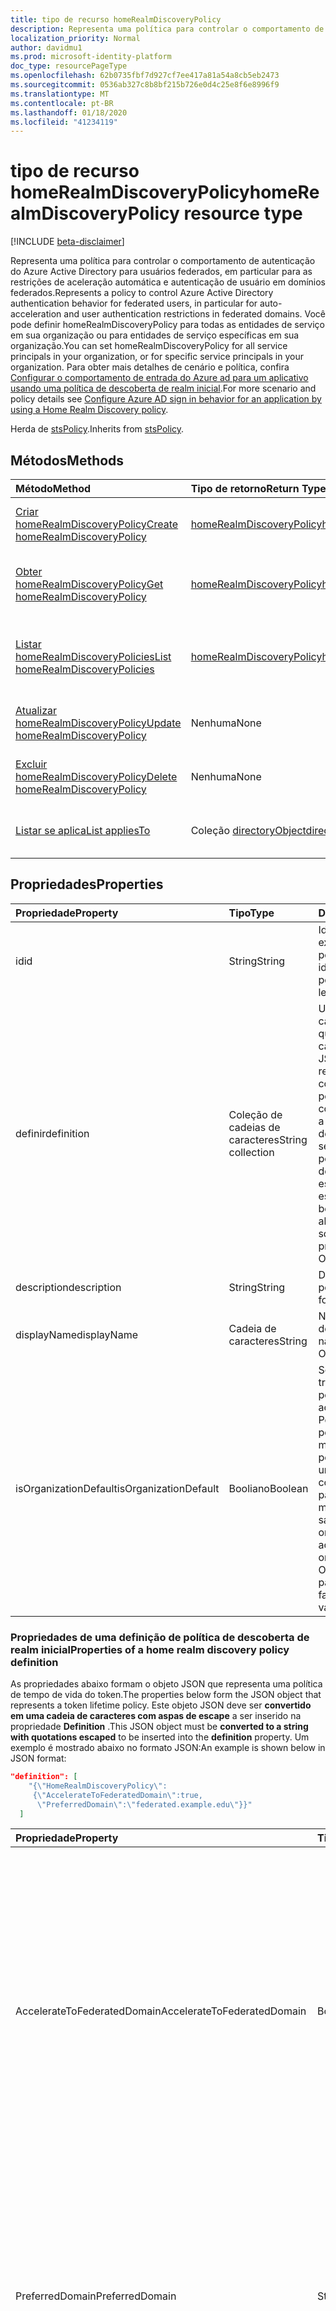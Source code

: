 ```yaml
---
title: tipo de recurso homeRealmDiscoveryPolicy
description: Representa uma política para controlar o comportamento de autenticação do Azure Active Directory para usuários federados.
localization_priority: Normal
author: davidmu1
ms.prod: microsoft-identity-platform
doc_type: resourcePageType
ms.openlocfilehash: 62b0735fbf7d927cf7ee417a81a54a8cb5eb2473
ms.sourcegitcommit: 0536ab327c8b8bf215b726e0d4c25e8f6e8996f9
ms.translationtype: MT
ms.contentlocale: pt-BR
ms.lasthandoff: 01/18/2020
ms.locfileid: "41234119"
---
```

# <a name="homerealmdiscoverypolicy-resource-type"></a><span data-ttu-id="b6f01-103">tipo de recurso homeRealmDiscoveryPolicy</span><span class="sxs-lookup"><span data-stu-id="b6f01-103">homeRealmDiscoveryPolicy resource type</span></span>

[!INCLUDE [beta-disclaimer](../../includes/beta-disclaimer.md)]

<span data-ttu-id="b6f01-104">Representa uma política para controlar o comportamento de autenticação do Azure Active Directory para usuários federados, em particular para as restrições de aceleração automática e autenticação de usuário em domínios federados.</span><span class="sxs-lookup"><span data-stu-id="b6f01-104">Represents a policy to control Azure Active Directory authentication behavior for federated users, in particular for auto-acceleration and user authentication restrictions in federated domains.</span></span> <span data-ttu-id="b6f01-105">Você pode definir homeRealmDiscoveryPolicy para todas as entidades de serviço em sua organização ou para entidades de serviço específicas em sua organização.</span><span class="sxs-lookup"><span data-stu-id="b6f01-105">You can set homeRealmDiscoveryPolicy for all service principals in your organization, or for specific service principals in your organization.</span></span>  <span data-ttu-id="b6f01-106">Para obter mais detalhes de cenário e política, confira [Configurar o comportamento de entrada do Azure ad para um aplicativo usando uma política de descoberta de realm inicial](https://docs.microsoft.com/azure/active-directory/manage-apps/configure-authentication-for-federated-users-portal).</span><span class="sxs-lookup"><span data-stu-id="b6f01-106">For more scenario and policy details see [Configure Azure AD sign in behavior for an application by using a Home Realm Discovery policy](https://docs.microsoft.com/azure/active-directory/manage-apps/configure-authentication-for-federated-users-portal).</span></span>

<span data-ttu-id="b6f01-107">Herda de [stsPolicy](stsPolicy.md).</span><span class="sxs-lookup"><span data-stu-id="b6f01-107">Inherits from [stsPolicy](stsPolicy.md).</span></span>

## <a name="methods"></a><span data-ttu-id="b6f01-108">Métodos</span><span class="sxs-lookup"><span data-stu-id="b6f01-108">Methods</span></span>

| <span data-ttu-id="b6f01-109">Método</span><span class="sxs-lookup"><span data-stu-id="b6f01-109">Method</span></span>       | <span data-ttu-id="b6f01-110">Tipo de retorno</span><span class="sxs-lookup"><span data-stu-id="b6f01-110">Return Type</span></span> | <span data-ttu-id="b6f01-111">Descrição</span><span class="sxs-lookup"><span data-stu-id="b6f01-111">Description</span></span> |
|:-------------|:------------|:------------|
| [<span data-ttu-id="b6f01-112">Criar homeRealmDiscoveryPolicy</span><span class="sxs-lookup"><span data-stu-id="b6f01-112">Create homeRealmDiscoveryPolicy</span></span>](../api/homerealmdiscoverypolicy-post-homerealmdiscoverypolicies.md) | [<span data-ttu-id="b6f01-113">homeRealmDiscoveryPolicy</span><span class="sxs-lookup"><span data-stu-id="b6f01-113">homeRealmDiscoveryPolicy</span></span>](homerealmdiscoverypolicy.md) | <span data-ttu-id="b6f01-114">Criar um objeto homeRealmDiscoveryPolicy.</span><span class="sxs-lookup"><span data-stu-id="b6f01-114">Create a homeRealmDiscoveryPolicy object.</span></span> |
| [<span data-ttu-id="b6f01-115">Obter homeRealmDiscoveryPolicy</span><span class="sxs-lookup"><span data-stu-id="b6f01-115">Get homeRealmDiscoveryPolicy</span></span>](../api/homerealmdiscoverypolicy-get.md) | [<span data-ttu-id="b6f01-116">homeRealmDiscoveryPolicy</span><span class="sxs-lookup"><span data-stu-id="b6f01-116">homeRealmDiscoveryPolicy</span></span>](homerealmdiscoverypolicy.md) | <span data-ttu-id="b6f01-117">Ler propriedades e relações de um objeto homeRealmDiscoveryPolicy.</span><span class="sxs-lookup"><span data-stu-id="b6f01-117">Read properties and relationships of a homeRealmDiscoveryPolicy object.</span></span> |
| [<span data-ttu-id="b6f01-118">Listar homeRealmDiscoveryPolicies</span><span class="sxs-lookup"><span data-stu-id="b6f01-118">List homeRealmDiscoveryPolicies</span></span>](../api/homerealmdiscoverypolicy-list.md) | [<span data-ttu-id="b6f01-119">homeRealmDiscoveryPolicy</span><span class="sxs-lookup"><span data-stu-id="b6f01-119">homeRealmDiscoveryPolicy</span></span>](homerealmdiscoverypolicy.md) | <span data-ttu-id="b6f01-120">Ler propriedades e relações de objetos homeRealmDiscoveryPolicies.</span><span class="sxs-lookup"><span data-stu-id="b6f01-120">Read properties and relationships of homeRealmDiscoveryPolicies objects.</span></span> |
| [<span data-ttu-id="b6f01-121">Atualizar homeRealmDiscoveryPolicy</span><span class="sxs-lookup"><span data-stu-id="b6f01-121">Update homeRealmDiscoveryPolicy</span></span>](../api/homerealmdiscoverypolicy-update.md) | <span data-ttu-id="b6f01-122">Nenhuma</span><span class="sxs-lookup"><span data-stu-id="b6f01-122">None</span></span> | <span data-ttu-id="b6f01-123">Atualizar um objeto homeRealmDiscoveryPolicy.</span><span class="sxs-lookup"><span data-stu-id="b6f01-123">Update a homeRealmDiscoveryPolicy object.</span></span> |
| [<span data-ttu-id="b6f01-124">Excluir homeRealmDiscoveryPolicy</span><span class="sxs-lookup"><span data-stu-id="b6f01-124">Delete homeRealmDiscoveryPolicy</span></span>](../api/homerealmdiscoverypolicy-delete.md) | <span data-ttu-id="b6f01-125">Nenhuma</span><span class="sxs-lookup"><span data-stu-id="b6f01-125">None</span></span> | <span data-ttu-id="b6f01-126">Excluir um objeto homeRealmDiscoveryPolicy.</span><span class="sxs-lookup"><span data-stu-id="b6f01-126">Delete a homeRealmDiscoveryPolicy object.</span></span> |
| [<span data-ttu-id="b6f01-127">Listar se aplica</span><span class="sxs-lookup"><span data-stu-id="b6f01-127">List appliesTo</span></span>](../api/homerealmdiscoverypolicy-list-appliesto.md) | <span data-ttu-id="b6f01-128">Coleção [directoryObject](directoryobject.md)</span><span class="sxs-lookup"><span data-stu-id="b6f01-128">[directoryObject](directoryobject.md) collection</span></span> | <span data-ttu-id="b6f01-129">Obtenha a lista de directoryObjects à qual essa política foi aplicada.</span><span class="sxs-lookup"><span data-stu-id="b6f01-129">Get the list of directoryObjects that this policy has been applied to.</span></span> |

## <a name="properties"></a><span data-ttu-id="b6f01-130">Propriedades</span><span class="sxs-lookup"><span data-stu-id="b6f01-130">Properties</span></span>

| <span data-ttu-id="b6f01-131">Propriedade</span><span class="sxs-lookup"><span data-stu-id="b6f01-131">Property</span></span>     | <span data-ttu-id="b6f01-132">Tipo</span><span class="sxs-lookup"><span data-stu-id="b6f01-132">Type</span></span>        | <span data-ttu-id="b6f01-133">Descrição</span><span class="sxs-lookup"><span data-stu-id="b6f01-133">Description</span></span> |
|:-------------|:------------|:------------|
|<span data-ttu-id="b6f01-134">id</span><span class="sxs-lookup"><span data-stu-id="b6f01-134">id</span></span>|<span data-ttu-id="b6f01-135">String</span><span class="sxs-lookup"><span data-stu-id="b6f01-135">String</span></span>| <span data-ttu-id="b6f01-136">Identificador exclusivo da política.</span><span class="sxs-lookup"><span data-stu-id="b6f01-136">Unique identifier for this policy.</span></span> <span data-ttu-id="b6f01-137">Somente leitura.</span><span class="sxs-lookup"><span data-stu-id="b6f01-137">Read-only.</span></span>|
|<span data-ttu-id="b6f01-138">definir</span><span class="sxs-lookup"><span data-stu-id="b6f01-138">definition</span></span>|<span data-ttu-id="b6f01-139">Coleção de cadeias de caracteres</span><span class="sxs-lookup"><span data-stu-id="b6f01-139">String collection</span></span>| <span data-ttu-id="b6f01-140">Uma coleção de cadeia de caracteres que contém uma cadeia de caracteres JSON que define as regras e as configurações da política.</span><span class="sxs-lookup"><span data-stu-id="b6f01-140">A string collection containing a JSON string that defines the rules and settings for this policy.</span></span> <span data-ttu-id="b6f01-141">Veja mais detalhes sobre o esquema JSON para esta propriedade.</span><span class="sxs-lookup"><span data-stu-id="b6f01-141">See below for more details about the JSON schema for this property.</span></span> <span data-ttu-id="b6f01-142">Obrigatório.</span><span class="sxs-lookup"><span data-stu-id="b6f01-142">Required.</span></span>|
|<span data-ttu-id="b6f01-143">description</span><span class="sxs-lookup"><span data-stu-id="b6f01-143">description</span></span>|<span data-ttu-id="b6f01-144">String</span><span class="sxs-lookup"><span data-stu-id="b6f01-144">String</span></span>| <span data-ttu-id="b6f01-145">Descrição da política.</span><span class="sxs-lookup"><span data-stu-id="b6f01-145">Description for this policy.</span></span>|
|<span data-ttu-id="b6f01-146">displayName</span><span class="sxs-lookup"><span data-stu-id="b6f01-146">displayName</span></span>|<span data-ttu-id="b6f01-147">Cadeia de caracteres</span><span class="sxs-lookup"><span data-stu-id="b6f01-147">String</span></span>| <span data-ttu-id="b6f01-148">Nome para exibição dessa política.</span><span class="sxs-lookup"><span data-stu-id="b6f01-148">Display name for this policy.</span></span> <span data-ttu-id="b6f01-149">Obrigatório.</span><span class="sxs-lookup"><span data-stu-id="b6f01-149">Required.</span></span>|
|<span data-ttu-id="b6f01-150">isOrganizationDefault</span><span class="sxs-lookup"><span data-stu-id="b6f01-150">isOrganizationDefault</span></span>|<span data-ttu-id="b6f01-151">Booliano</span><span class="sxs-lookup"><span data-stu-id="b6f01-151">Boolean</span></span>|<span data-ttu-id="b6f01-152">Se definido como true, ativa esta política.</span><span class="sxs-lookup"><span data-stu-id="b6f01-152">If set to true, activates this policy.</span></span> <span data-ttu-id="b6f01-153">Pode haver muitas políticas para o mesmo tipo de política, mas apenas uma pode ser ativada como a organização padrão.</span><span class="sxs-lookup"><span data-stu-id="b6f01-153">There can be many policies for the same policy type, but only one can be activated as the organization default.</span></span> <span data-ttu-id="b6f01-154">Opcional, o valor padrão é false.</span><span class="sxs-lookup"><span data-stu-id="b6f01-154">Optional, default value is false.</span></span>|


### <a name="properties-of-a-home-realm-discovery-policy-definition"></a><span data-ttu-id="b6f01-155">Propriedades de uma definição de política de descoberta de realm inicial</span><span class="sxs-lookup"><span data-stu-id="b6f01-155">Properties of a home realm discovery policy definition</span></span>
<span data-ttu-id="b6f01-156">As propriedades abaixo formam o objeto JSON que representa uma política de tempo de vida do token.</span><span class="sxs-lookup"><span data-stu-id="b6f01-156">The properties below form the JSON object that represents a token lifetime policy.</span></span> <span data-ttu-id="b6f01-157">Este objeto JSON deve ser **convertido em uma cadeia de caracteres com aspas de escape** a ser inserido na propriedade **Definition** .</span><span class="sxs-lookup"><span data-stu-id="b6f01-157">This JSON object must be **converted to a string with quotations escaped** to be inserted into the **definition** property.</span></span> <span data-ttu-id="b6f01-158">Um exemplo é mostrado abaixo no formato JSON:</span><span class="sxs-lookup"><span data-stu-id="b6f01-158">An example is shown below in JSON format:</span></span>

<!-- {
  "blockType": "ignored"
}-->
``` json
"definition": [
    "{\"HomeRealmDiscoveryPolicy\":
     {\"AccelerateToFederatedDomain\":true,
      \"PreferredDomain\":\"federated.example.edu\"}}"
  ]
```

| <span data-ttu-id="b6f01-159">Propriedade</span><span class="sxs-lookup"><span data-stu-id="b6f01-159">Property</span></span>     | <span data-ttu-id="b6f01-160">Tipo</span><span class="sxs-lookup"><span data-stu-id="b6f01-160">Type</span></span>   |<span data-ttu-id="b6f01-161">Descrição</span><span class="sxs-lookup"><span data-stu-id="b6f01-161">Description</span></span>| 
|:---------------|:--------|:----------|
|<span data-ttu-id="b6f01-162">AccelerateToFederatedDomain</span><span class="sxs-lookup"><span data-stu-id="b6f01-162">AccelerateToFederatedDomain</span></span>|<span data-ttu-id="b6f01-163">Booliano</span><span class="sxs-lookup"><span data-stu-id="b6f01-163">Boolean</span></span>| <span data-ttu-id="b6f01-164">Defina como `true` para aceleração automática (bypass da descoberta de realm inicial).</span><span class="sxs-lookup"><span data-stu-id="b6f01-164">Set to `true` for auto-acceleration (bypass home realm discovery).</span></span> <span data-ttu-id="b6f01-165">Se `true` e houver apenas um domínio verificado e federado no locatário, os usuários serão levados diretamente para o provedor de identidade federada (como ADFS) para entrar.</span><span class="sxs-lookup"><span data-stu-id="b6f01-165">If `true` and there is only one verified and federated domain in the tenant, then users will be taken straight to the federated identity provider (such as ADFS) for sign in.</span></span> <span data-ttu-id="b6f01-166">Se `true` houver mais de um domínio verificado no locatário, **PreferredDomain** deverá ser especificado.</span><span class="sxs-lookup"><span data-stu-id="b6f01-166">If `true` and there is more than one verified domain in the tenant, **PreferredDomain** must be specified.</span></span> <span data-ttu-id="b6f01-167">Opcional.</span><span class="sxs-lookup"><span data-stu-id="b6f01-167">Optional.</span></span>|
|<span data-ttu-id="b6f01-168">PreferredDomain</span><span class="sxs-lookup"><span data-stu-id="b6f01-168">PreferredDomain</span></span>|<span data-ttu-id="b6f01-169">String</span><span class="sxs-lookup"><span data-stu-id="b6f01-169">String</span></span>| <span data-ttu-id="b6f01-170">Especifica um domínio para o qual acelerar o logon.</span><span class="sxs-lookup"><span data-stu-id="b6f01-170">Specifies a domain to accelerate sign-in to.</span></span> <span data-ttu-id="b6f01-171">Ele pode ser omitido se o locatário tiver apenas um domínio federado.</span><span class="sxs-lookup"><span data-stu-id="b6f01-171">It can be omitted if the tenant has only one federated domain.</span></span> <span data-ttu-id="b6f01-172">Se for omitido e houver mais de um domínio federado verificado, essa política não terá efeito.</span><span class="sxs-lookup"><span data-stu-id="b6f01-172">If it is omitted, and there is more than one verified federated domain, this policy has no effect.</span></span> <span data-ttu-id="b6f01-173">Obrigatório se **AccelerateToFederatedDomain** for `true`.</span><span class="sxs-lookup"><span data-stu-id="b6f01-173">Required if **AccelerateToFederatedDomain** is `true`.</span></span>|
|<span data-ttu-id="b6f01-174">AllowCloudPasswordValidation</span><span class="sxs-lookup"><span data-stu-id="b6f01-174">AllowCloudPasswordValidation</span></span>|<span data-ttu-id="b6f01-175">Booliano</span><span class="sxs-lookup"><span data-stu-id="b6f01-175">Boolean</span></span>| <span data-ttu-id="b6f01-176">Defina como `true` para permitir que um aplicativo autentique um usuário federado, apresentando credenciais de nome de usuário/senha diretamente para o ponto de extremidade de token do Azure Active Directory.</span><span class="sxs-lookup"><span data-stu-id="b6f01-176">Set to `true` to allow an application to authenticate a federated user by presenting username/password credentials directly to the Azure Active Directory token endpoint.</span></span> <span data-ttu-id="b6f01-177">Funcionará somente se a sincronização de hash de senha estiver habilitada.</span><span class="sxs-lookup"><span data-stu-id="b6f01-177">Only works if Password Hash Sync is enabled.</span></span> <span data-ttu-id="b6f01-178">Opcional.</span><span class="sxs-lookup"><span data-stu-id="b6f01-178">Optional.</span></span>|

## <a name="relationships"></a><span data-ttu-id="b6f01-179">Relações</span><span class="sxs-lookup"><span data-stu-id="b6f01-179">Relationships</span></span>

| <span data-ttu-id="b6f01-180">Relação</span><span class="sxs-lookup"><span data-stu-id="b6f01-180">Relationship</span></span> | <span data-ttu-id="b6f01-181">Tipo</span><span class="sxs-lookup"><span data-stu-id="b6f01-181">Type</span></span>        | <span data-ttu-id="b6f01-182">Descrição</span><span class="sxs-lookup"><span data-stu-id="b6f01-182">Description</span></span> |
|:-------------|:------------|:------------|
|<span data-ttu-id="b6f01-183">appliesTo</span><span class="sxs-lookup"><span data-stu-id="b6f01-183">appliesTo</span></span>|<span data-ttu-id="b6f01-184">Coleção [directoryObject](directoryobject.md)</span><span class="sxs-lookup"><span data-stu-id="b6f01-184">[directoryObject](directoryobject.md) collection</span></span>| <span data-ttu-id="b6f01-185">A coleção [directoryobject](directoryObject.md) à qual essa política foi aplicada.</span><span class="sxs-lookup"><span data-stu-id="b6f01-185">The [directoryObject](directoryObject.md) collection that this policy has been applied to.</span></span> <span data-ttu-id="b6f01-186">Somente leitura.</span><span class="sxs-lookup"><span data-stu-id="b6f01-186">Read-only.</span></span>|

## <a name="json-representation"></a><span data-ttu-id="b6f01-187">Representação JSON</span><span class="sxs-lookup"><span data-stu-id="b6f01-187">JSON representation</span></span>

<span data-ttu-id="b6f01-188">Veja a seguir uma representação JSON do recurso.</span><span class="sxs-lookup"><span data-stu-id="b6f01-188">The following is a JSON representation of the resource.</span></span>

<!-- {
  "blockType": "resource",
  "optionalProperties": [

  ],
  "@odata.type": "microsoft.graph.homeRealmDiscoveryPolicy",
  "baseType": "",
  "keyProperty": "id"
}-->

```json
{
  "definition": ["String"],
  "description": "String",
  "displayName": "String",
  "id": "String (identifier)",
  "isOrganizationDefault": true,
}
```

<!-- uuid: 16cd6b66-4b1a-43a1-adaf-3a886856ed98
2019-02-04 14:57:30 UTC -->
<!-- {
  "type": "#page.annotation",
  "description": "homeRealmDiscoveryPolicy resource",
  "keywords": "",
  "section": "documentation",
  "tocPath": ""
}-->